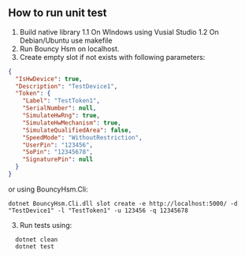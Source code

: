 ## How to run unit test

1. Build native library
  1.1 On WIndows using Vusial Studio
  1.2 On Debian/Ubuntu use makefile
2. Run Bouncy Hsm on localhost.
3. Create empty slot if not exists with following parameters:

```json
{
  "IsHwDevice": true,
  "Description": "TestDevice1",
  "Token": {
    "Label": "TestToken1",
    "SerialNumber": null,
    "SimulateHwRng": true,
    "SimulateHwMechanism": true,
    "SimulateQualifiedArea": false,
    "SpeedMode": "WithoutRestriction",
    "UserPin": "123456",
    "SoPin": "12345678",
    "SignaturePin": null
  }
}
```
or using BouncyHsm.Cli:
```
dotnet BouncyHsm.Cli.dll slot create -e http://localhost:5000/ -d "TestDevice1" -l "TestToken1" -u 123456 -q 12345678
```

3. Run tests using:
```
  dotnet clean
  dotnet test
```
